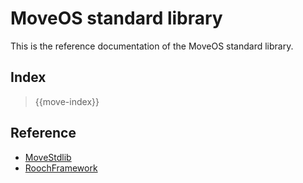 # MoveOS standard library

This is the reference documentation of the MoveOS standard library.

## Index

> {{move-index}}

## Reference

* [MoveStdlib](https://github.com/rooch-network/rooch/tree/main/frameworks/move-stdlib/doc)
* [RoochFramework](https://github.com/rooch-network/rooch/tree/main/frameworks/rooch-framework/doc)